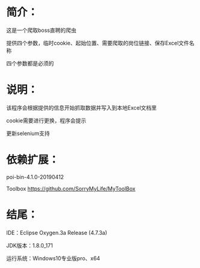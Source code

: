 简介：
=
这是一个爬取boss直聘的爬虫

提供四个参数，临时cookie、起始位置、需要爬取的岗位链接、保存Excel文件名称

四个参数都是必须的

说明：
=
该程序会根据提供的信息开始抓取数据并写入到本地Excel文档里

cookie需要进行更换，程序会提示

更新selenium支持

依赖扩展：
=
poi-bin-4.1.0-20190412

Toolbox
https://github.com/SorryMyLife/MyToolBox

结尾：
=
IDE：Eclipse Oxygen.3a Release (4.7.3a)

JDK版本：1.8.0_171

运行系统：Windows10专业版pro、x64

